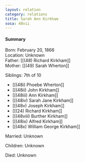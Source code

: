 ```yaml
---
layout: relation
category: relations
title: Sarah Ann Kirkham
sosa: 48vii
---
```


#### Summary

Born: February 20, 1866
<br>Location: Unknown
<br>Father: [[(48) Richard Kirkham]]
<br>Mother: [[(49) Sarah Wherton]]

Siblings: 7th of 10

* [[(48i) Phoebe Wherton]]
* [[(48ii) John Kirkham]]
* [[(48iii) Ann Kirkham]]
* [[(48iv) Sarah Jane Kirkham]]
* [[(48v) Joseph Kirkham]]
* [[(24) Richard Kirkham]]
* [[(48viii) Burther Kirkham]]
* [[(48ix) Alfred Kirkham]]
* [[(48x) William George Kirkham]]

Married: Unknown

Children: Unknown

Died: Unknown

<br>
